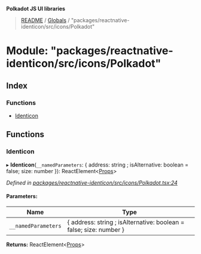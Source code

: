 **Polkadot JS UI libraries**

> [README](../README.md) / [Globals](../globals.md) / "packages/reactnative-identicon/src/icons/Polkadot"

# Module: "packages/reactnative-identicon/src/icons/Polkadot"

## Index

### Functions

* [Identicon](_packages_reactnative_identicon_src_icons_polkadot_.md#identicon)

## Functions

### Identicon

▸ **Identicon**(`__namedParameters`: { address: string ; isAlternative: boolean = false; size: number  }): ReactElement\<[Props](../interfaces/_packages_reactnative_identicon_src_types_.props.md)>

*Defined in [packages/reactnative-identicon/src/icons/Polkadot.tsx:24](https://github.com/polkadot-js/ui/blob/1833b1a2/packages/reactnative-identicon/src/icons/Polkadot.tsx#L24)*

#### Parameters:

Name | Type |
------ | ------ |
`__namedParameters` | { address: string ; isAlternative: boolean = false; size: number  } |

**Returns:** ReactElement\<[Props](../interfaces/_packages_reactnative_identicon_src_types_.props.md)>
